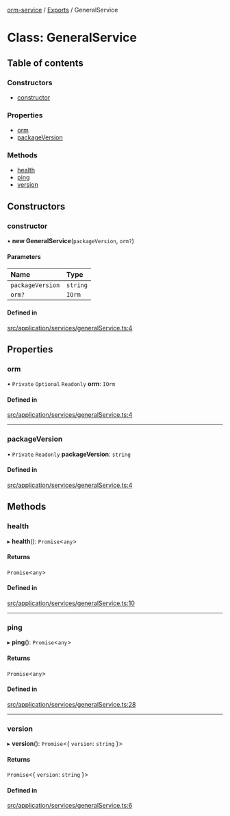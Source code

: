 [orm-service](../README.md) / [Exports](../modules.md) / GeneralService

# Class: GeneralService

## Table of contents

### Constructors

- [constructor](GeneralService.md#constructor)

### Properties

- [orm](GeneralService.md#orm)
- [packageVersion](GeneralService.md#packageversion)

### Methods

- [health](GeneralService.md#health)
- [ping](GeneralService.md#ping)
- [version](GeneralService.md#version)

## Constructors

### constructor

• **new GeneralService**(`packageVersion`, `orm?`)

#### Parameters

| Name | Type |
| :------ | :------ |
| `packageVersion` | `string` |
| `orm?` | `IOrm` |

#### Defined in

[src/application/services/generalService.ts:4](https://github.com/FlavioLionelRita/lambdaorm-svc/blob/3fd0a8b/src/application/services/generalService.ts#L4)

## Properties

### orm

• `Private` `Optional` `Readonly` **orm**: `IOrm`

#### Defined in

[src/application/services/generalService.ts:4](https://github.com/FlavioLionelRita/lambdaorm-svc/blob/3fd0a8b/src/application/services/generalService.ts#L4)

___

### packageVersion

• `Private` `Readonly` **packageVersion**: `string`

#### Defined in

[src/application/services/generalService.ts:4](https://github.com/FlavioLionelRita/lambdaorm-svc/blob/3fd0a8b/src/application/services/generalService.ts#L4)

## Methods

### health

▸ **health**(): `Promise`<`any`\>

#### Returns

`Promise`<`any`\>

#### Defined in

[src/application/services/generalService.ts:10](https://github.com/FlavioLionelRita/lambdaorm-svc/blob/3fd0a8b/src/application/services/generalService.ts#L10)

___

### ping

▸ **ping**(): `Promise`<`any`\>

#### Returns

`Promise`<`any`\>

#### Defined in

[src/application/services/generalService.ts:28](https://github.com/FlavioLionelRita/lambdaorm-svc/blob/3fd0a8b/src/application/services/generalService.ts#L28)

___

### version

▸ **version**(): `Promise`<{ `version`: `string`  }\>

#### Returns

`Promise`<{ `version`: `string`  }\>

#### Defined in

[src/application/services/generalService.ts:6](https://github.com/FlavioLionelRita/lambdaorm-svc/blob/3fd0a8b/src/application/services/generalService.ts#L6)
